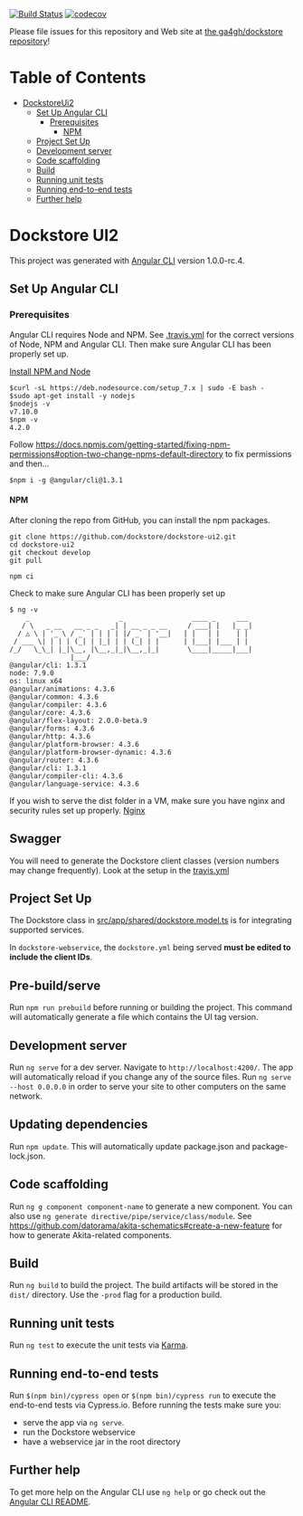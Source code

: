 [![Build Status](https://travis-ci.org/dockstore/dockstore-ui2.svg?branch=develop)](https://travis-ci.org/dockstore/dockstore-ui2)
[![codecov](https://codecov.io/gh/dockstore/dockstore-ui2/branch/develop/graph/badge.svg)](https://codecov.io/gh/dockstore/dockstore-ui2)

Please file issues for this repository and Web site at [the ga4gh/dockstore repository](https://github.com/ga4gh/dockstore/issues)!

Table of Contents
=================

   * [DockstoreUi2](#dockstoreui2)
      * [Set Up Angular CLI](#set-up-angular-cli)
         * [Prerequisites](#prerequisites)
            * [NPM](#npm)
      * [Project Set Up](#project-set-up)
      * [Development server](#development-server)
      * [Code scaffolding](#code-scaffolding)
      * [Build](#build)
      * [Running unit tests](#running-unit-tests)
      * [Running end-to-end tests](#running-end-to-end-tests)
      * [Further help](#further-help)


# Dockstore UI2

This project was generated with [Angular CLI](https://github.com/angular/angular-cli) version 1.0.0-rc.4.

## Set Up Angular CLI

### Prerequisites

Angular CLI requires Node and NPM.  See [.travis.yml](.travis.yml) for the correct versions of Node, NPM and Angular CLI.
Then make sure Angular CLI has been properly set up.

[Install NPM and Node](https://nodejs.org/en/download/package-manager/)
```
$curl -sL https://deb.nodesource.com/setup_7.x | sudo -E bash -
$sudo apt-get install -y nodejs
$nodejs -v
v7.10.0
$npm -v
4.2.0
```
Follow https://docs.npmjs.com/getting-started/fixing-npm-permissions#option-two-change-npms-default-directory to fix permissions and then...

```
$npm i -g @angular/cli@1.3.1		
```

#### NPM

After cloning the repo from GitHub, you can install the npm packages.
```
git clone https://github.com/dockstore/dockstore-ui2.git
cd dockstore-ui2
git checkout develop
git pull

npm ci
```

Check to make sure Angular CLI has been properly set up
```
$ ng -v
    _                      _                 ____ _     ___
   / \   _ __   __ _ _   _| | __ _ _ __     / ___| |   |_ _|
  / △ \ | '_ \ / _` | | | | |/ _` | '__|   | |   | |    | |
 / ___ \| | | | (_| | |_| | | (_| | |      | |___| |___ | |
/_/   \_\_| |_|\__, |\__,_|_|\__,_|_|       \____|_____|___|
               |___/
@angular/cli: 1.3.1
node: 7.9.0
os: linux x64
@angular/animations: 4.3.6
@angular/common: 4.3.6
@angular/compiler: 4.3.6
@angular/core: 4.3.6
@angular/flex-layout: 2.0.0-beta.9
@angular/forms: 4.3.6
@angular/http: 4.3.6
@angular/platform-browser: 4.3.6
@angular/platform-browser-dynamic: 4.3.6
@angular/router: 4.3.6
@angular/cli: 1.3.1
@angular/compiler-cli: 4.3.6
@angular/language-service: 4.3.6
```

If you wish to serve the dist folder in a VM, make sure you have nginx and security rules set up properly.
[Nginx](https://www.digitalocean.com/community/tutorials/how-to-install-nginx-on-ubuntu-16-04)

## Swagger

You will need to generate the Dockstore client classes (version numbers may change frequently).
Look at the setup in the [travis.yml](.travis.yml)

## Project Set Up

The Dockstore class in [src/app/shared/dockstore.model.ts](src/app/shared/dockstore.model.ts) is for integrating supported services.

In `dockstore-webservice`, the `dockstore.yml` being served <b>must be edited to include the client IDs</b>.

## Pre-build/serve

Run `npm run prebuild` before running or building the project. This command will automatically generate a file which contains the UI tag version.

## Development server

Run `ng serve` for a dev server. Navigate to `http://localhost:4200/`. The app will automatically reload if you change any of the source files. Run `ng serve --host 0.0.0.0` in order to serve your site to other computers on the same network. 


## Updating dependencies

Run `npm update`. This will automatically update package.json and package-lock.json.

## Code scaffolding

Run `ng g component component-name` to generate a new component. You can also use `ng generate directive/pipe/service/class/module`.  See https://github.com/datorama/akita-schematics#create-a-new-feature for how to generate Akita-related components.

## Build

Run `ng build` to build the project. The build artifacts will be stored in the `dist/` directory. Use the `-prod` flag for a production build.

## Running unit tests

Run `ng test` to execute the unit tests via [Karma](https://karma-runner.github.io).

## Running end-to-end tests

Run `$(npm bin)/cypress open` or `$(npm bin)/cypress run` to execute the end-to-end tests via Cypress.io.
Before running the tests make sure you:
- serve the app via `ng serve`.
- run the Dockstore webservice
- have a webservice jar in the root directory

## Further help

To get more help on the Angular CLI use `ng help` or go check out the [Angular CLI README](https://github.com/angular/angular-cli/blob/master/README.md).
